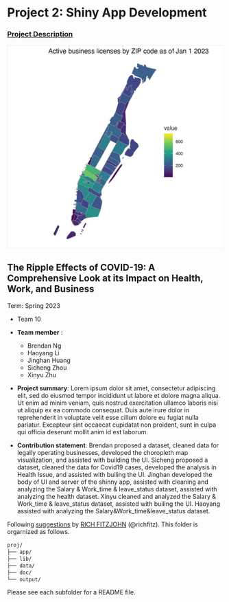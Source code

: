 # Project 2: Shiny App Development

### [Project Description](doc/project2_desc.md)

![screenshot](doc/figs/1.jpeg)


## The Ripple Effects of COVID-19: A Comprehensive Look at its Impact on Health, Work, and Business 
Term: Spring 2023

+ Team 10
+ **Team member** : 
	+ Brendan Ng
	+ Haoyang Li
	+ Jinghan Huang
	+ Sicheng Zhou
	+ Xinyu Zhu
	
+ **Project summary**: Lorem ipsum dolor sit amet, consectetur adipiscing elit, sed do eiusmod tempor incididunt ut labore et dolore magna aliqua. Ut enim ad minim veniam, quis nostrud exercitation ullamco laboris nisi ut aliquip ex ea commodo consequat. Duis aute irure dolor in reprehenderit in voluptate velit esse cillum dolore eu fugiat nulla pariatur. Excepteur sint occaecat cupidatat non proident, sunt in culpa qui officia deserunt mollit anim id est laborum.

+ **Contribution statement**: 
Brendan proposed a dataset, cleaned data for legally operating businesses, developed the choropleth map visualization, and assisted with building the UI.
Sicheng proposed a dataset, cleaned the data for Covid19 cases, developed the analysis in Health Issue, and assisted with builing the UI. 
Jinghan developed the body of UI and server of the shinny app, assisted with cleaning and analyzing the Salary & Work_time & leave_status dataset, assisted with analyzing the health dataset.
Xinyu cleaned and analyzed the Salary & Work_time & leave_status dataset, assisted with builing the UI.
Haoyang assisted with analyzing the Salary&Work_time&leave_status dataset.

Following [suggestions](http://nicercode.github.io/blog/2013-04-05-projects/) by [RICH FITZJOHN](http://nicercode.github.io/about/#Team) (@richfitz). This folder is orgarnized as follows.

```
proj/
├── app/
├── lib/
├── data/
├── doc/
└── output/
```

Please see each subfolder for a README file.

